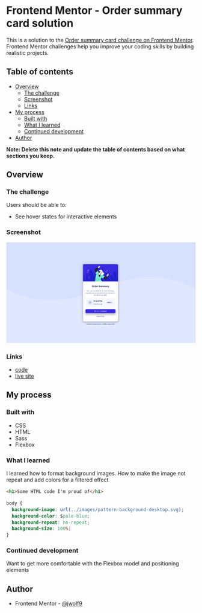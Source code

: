 # Frontend Mentor - Order summary card solution

This is a solution to the [Order summary card challenge on Frontend Mentor](https://www.frontendmentor.io/challenges/order-summary-component-QlPmajDUj). Frontend Mentor challenges help you improve your coding skills by building realistic projects. 

## Table of contents

- [Overview](#overview)
  - [The challenge](#the-challenge)
  - [Screenshot](#screenshot)
  - [Links](#links)
- [My process](#my-process)
  - [Built with](#built-with)
  - [What I learned](#what-i-learned)
  - [Continued development](#continued-development)
- [Author](#author)

**Note: Delete this note and update the table of contents based on what sections you keep.**

## Overview

### The challenge

Users should be able to:

- See hover states for interactive elements

### Screenshot

![](./screenshot.png)

### Links

- [code](https://github.com/jwolf9/order-summary-component-main)
- [live site](https://jwolf9.github.io/order-summary-component-main/)

## My process

### Built with

- CSS
- HTML
- Sass
- Flexbox

### What I learned

I learned how to format background images. How to make the image not repeat and add colors for a filtered effect

```html
<h1>Some HTML code I'm proud of</h1>
```
```css
body {
  background-image: url(../images/pattern-background-desktop.svg);
  background-color: $pale-blue;
  background-repeat: no-repeat;
  background-size: 100%;
}
```

### Continued development

Want to get more comfortable with the Flexbox model and positioning elements

## Author

- Frontend Mentor - [@jwolf9](https://www.frontendmentor.io/profile/jwolf9)
